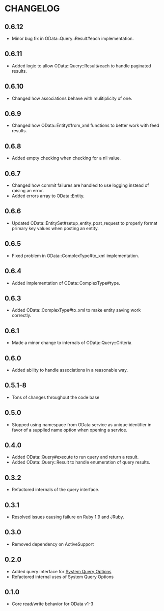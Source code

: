 # CHANGELOG

## 0.6.12

* Minor bug fix in OData::Query::Result#each implementation.

## 0.6.11

* Added logic to allow OData::Query::Result#each to handle paginated results.

## 0.6.10

* Changed how associations behave with mulitiplicity of one.

## 0.6.9

* Changed how OData::Entity#from_xml functions to better work with feed results.

## 0.6.8

* Added empty checking when checking for a nil value.

## 0.6.7

* Changed how commit failures are handled to use logging instead of raising an
  error.
* Added errors array to OData::Entity.

## 0.6.6

* Updated OData::EntitySet#setup_entity_post_request to properly format primary
  key values when posting an entity.

## 0.6.5

* Fixed problem in OData::ComplexType#to_xml implementation.

## 0.6.4

* Added implementation of OData::ComplexType#type.

## 0.6.3

* Added OData::ComplexType#to_xml to make entity saving work correctly.

## 0.6.1

* Made a minor change to internals of OData::Query::Criteria.

## 0.6.0

* Added ability to handle associations in a reasonable way.

## 0.5.1-8

* Tons of changes throughout the code base

## 0.5.0

* Stopped using namespace from OData service as unique identifier in favor of
  a supplied name option when opening a service.

## 0.4.0

* Added OData::Query#execute to run query and return a result.
* Added OData::Query::Result to handle enumeration of query results.

## 0.3.2

* Refactored internals of the query interface.

## 0.3.1

* Resolved issues causing failure on Ruby 1.9 and JRuby.

## 0.3.0

* Removed dependency on ActiveSupport

## 0.2.0

* Added query interface for [System Query Options](http://www.odata.org/documentation/odata-version-3-0/odata-version-3-0-core-protocol#queryingcollections)
* Refactored internal uses of System Query Options

## 0.1.0

* Core read/write behavior for OData v1-3